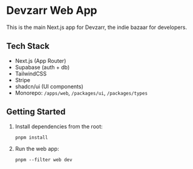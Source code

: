 # Devzarr Web App

This is the main Next.js app for Devzarr, the indie bazaar for developers.

## Tech Stack

- Next.js (App Router)
- Supabase (auth + db)
- TailwindCSS
- Stripe
- shadcn/ui (UI components)
- Monorepo: `/apps/web`, `/packages/ui`, `/packages/types`

## Getting Started

1. Install dependencies from the root:
   ```
   pnpm install
   ```
2. Run the web app:
   ```
   pnpm --filter web dev
   ```